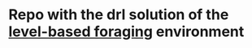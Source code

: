 # Repo with the drl solution of the **[level-based foraging](https://posggym.readthedocs.io/en/latest/environments/grid_world/level_based_foraging.html)** environment
